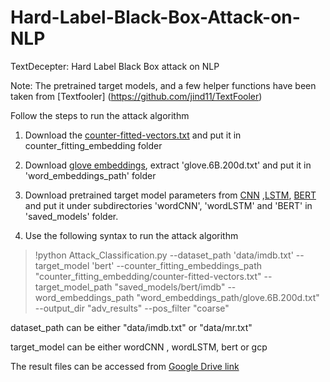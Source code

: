 # Hard-Label-Black-Box-Attack-on-NLP
TextDecepter: Hard Label Black Box attack on NLP

Note: The pretrained target models, and a few helper functions have been taken from [Textfooler] (https://github.com/jind11/TextFooler)

Follow the steps to run the attack algorithm

1) Download the [counter-fitted-vectors.txt](https://drive.google.com/open?id=1JXznRuK-tfewW_KyNMuTElSa0JxXCkCx) and put it in counter_fitting_embedding folder

2) Download [glove embeddings](http://nlp.stanford.edu/data/glove.6B.zip), extract 'glove.6B.200d.txt' and put it in 'word_embeddings_path' folder

3) Download pretrained target model parameters from [CNN](https://drive.google.com/file/d/1yUHFGN0e8Q8v_NU5wW25wx27bEOAyL0P/view) ,[LSTM](https://drive.google.com/file/d/1jOcUzWj3lpmiXHVi_KzvDK_sWmsmx7B5/view), [BERT](https://drive.google.com/drive/folders/1wKjelHFcqsT3GgA7LzWmoaAHcUkP4c7B?usp=sharing) and put it under subdirectories 'wordCNN', 'wordLSTM' and 'BERT' in 'saved_models' folder.

4) Use the following syntax to run the attack algorithm

>!python Attack_Classification.py --dataset_path 'data/imdb.txt' --target_model 'bert' --counter_fitting_embeddings_path "counter_fitting_embedding/counter-fitted-vectors.txt" --target_model_path "saved_models/bert/imdb" --word_embeddings_path "word_embeddings_path/glove.6B.200d.txt" --output_dir "adv_results" --pos_filter "coarse"

dataset_path can be either "data/imdb.txt" or "data/mr.txt" 

target_model can be either wordCNN , wordLSTM, bert or gcp

The result files can be accessed from [Google Drive link](https://drive.google.com/drive/folders/10QbZ10zFiyxP-Z8AwbckalWNew1x54cG?usp=sharing) 




